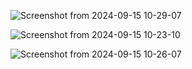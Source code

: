 ![Screenshot from 2024-09-15 10-29-07](https://github.com/user-attachments/assets/5d2fb601-59d9-4c60-b27e-dd6e494d6863)

![Screenshot from 2024-09-15 10-23-10](https://github.com/user-attachments/assets/0e0a7b7e-de46-4cf7-9ba5-7fda1dff62a8)


![Screenshot from 2024-09-15 10-26-07](https://github.com/user-attachments/assets/26ebc795-d38e-46a8-a319-75fe0097e6b9)


